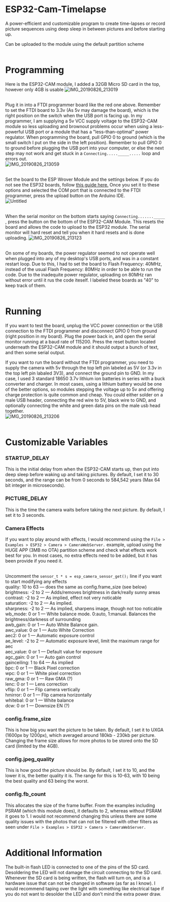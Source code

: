 # ESP32-Cam-Timelapse
A power-efficient and customizable program to create time-lapses or record picture sequences using deep sleep in between pictures and before starting up.

Can be uploaded to the module using the default partition scheme\
&nbsp;

# Programming
Here is the ESP32-CAM module, I added a 32GB Micro SD card in the top, however only 4GB is usable
![IMG_20190826_213019](https://user-images.githubusercontent.com/33874247/63743509-4e1de900-c851-11e9-8895-05932f5e27d4.jpg)\
&nbsp;

Plug it in into a FTDI programmer board like the red one above. Remember to set the FTDI board to 3.3v (As 5v may damage the board), which is the right position on the switch when the USB port is facing up. In my programmer, I am supplying a 5v VCC supply voltage to the ESP32-CAM module so less uploading and brownout problems occur when using a less-powerful USB port or a module that has a "less-than-optimal" power regulator. When programming the board, pull GPIO 0 to ground (which is the small switch I put on the side in the left position). Remember to pull GPIO 0 to ground before plugging the USB port into your computer, or else the next step may not work and get stuck in a `Connecting....._____.....` loop and errors out.\
![IMG_20190826_213059](https://user-images.githubusercontent.com/33874247/63743510-4e1de900-c851-11e9-8e15-4be11c4a8a56.jpg)\
&nbsp;

Set the board to the ESP Wrover Module and the settings below. If you do not see the ESP32 boards, follow [this guide here.](https://randomnerdtutorials.com/installing-the-esp32-board-in-arduino-ide-windows-instructions/) Once you set it to these options and selected the COM port that is connected to the FTDI programmer, press the upload button on the Arduino IDE.\
![Untitled](https://user-images.githubusercontent.com/33874247/63743513-4eb67f80-c851-11e9-9d97-67e0be1ba1ff.png)\
&nbsp;

When the serial monitor on the bottom starts saying `Connecting......._____ `, press the button on the bottom of the ESP32-CAM Module. This resets the board and allows the code to upload to the ESP32 module. The serial monitor will hard reset and tell you when it hard resets and is done uploading.
![IMG_20190826_213123](https://user-images.githubusercontent.com/33874247/63743511-4e1de900-c851-11e9-835b-2d610601327e.jpg)\
&nbsp;

On some of my boards, the power regulator seemed to not operate well when plugged into any of my desktop's USB ports, and was in a constant restart loop. Due to this, I had to set the board to Flash Frequency: 40MHz, instead of the usual Flash Frequency: 80MHz in order to be able to run the code. Due to the inadequite power regulator, uploading on 80MHz ran without error until it rus the code iteself. I labeled these boards as "40" to keep track of them.\
&nbsp;

# Running
If you want to test the board, unplug the VCC power connection or the USB connection to the FTDI programmer and disconnect GPIO 0 from ground (right position in my board). Plug the power back in, and open the serial monitor running at a baud rate of 115200. Press the reset button located underneath the ESP32-CAM module and it should output a bunch of text, and then some serial output.

If you want to run the board without the FTDI programmer, you need to supply the camera with 5v through the top left pin labeled as 5V (or 3.3v in the top left pin labaled 3V3), and connect the ground pin to GND. In my case, I used 3 standard 18650 3.7v lithium ion batteries in series with a buck converter and charger. In most cases, using a lithium battery would be one of the better options, so modules stepping the voltage up to 5v and offering charge protection is quite common and cheap. You could either solder on a male USB header, connecting the red wire to 5V, black wire to GND, and optionally connecting the white and green data pins on the male usb head together.\
![IMG_20190826_213206](https://user-images.githubusercontent.com/33874247/63743512-4e1de900-c851-11e9-8350-7a3d2d86ebb7.jpg)\
&nbsp;

# Customizable Variables
### STARTUP_DELAY
This is the initial delay from when the ESP32-CAM starts up, then  put into deep sleep before waking up and taking pictures. By default, I set it to 30 seconds, and the range can be from 0 seconds to 584,542 years (Max 64 bit integer in microseconds).

### PICTURE_DELAY
This is the time the camera waits before taking the next picture. By default, I set it to 3 seconds.

### Camera Effects
If you want to play around with effects, I would recommend using the `File > Examples > ESP32 > Camera > CameraWebServer.` example, upload using the HUGE APP (3MB no OTA) partition scheme and check what effects work best for you. In most cases, no extra effects need to be added, but it has been provide if you need it.\
&nbsp;

Uncomment the `sensor_t * s = esp_camera_sensor_get();` line if you want to start modifying any effects\
quality: 10 to 63 — does the same as config.frame_size (see below)\
brightness: -2 to 2 — Adds/removes brightness in dark/really sunny areas\
contrast: -2 to 2 — As implied, effect not very noticable\
saturation: -2 to 2 — As implied.\
sharpness: -2 to 2 — As implied, sharpens image, though not too noticable\
wb_mode: 0 or 1 — White balance mode. 0:auto, 1:manual. Balances the brightness/darkness of surrounding\
awb_gain: 0 or 1 — Auto White Balance gain.\
awc_value: 0 or 1 — Auto White Correction\
aec2: 0 or 1 — Automatic exposure control\
ae_level: -2 to 2 — Automatic exposure level, limit the maximum range for aec\
aec_value: 0 or 1 — Default value for exposure\
agc_gain: 0 or 1 — Auto gain control\
gainceiling: 1 to 64 — As implied\
bpc: 0 or 1 — Black Pixel correction\
wpc: 0 or 1 — White pixel correction\
raw_gma: 0 or 1 — Raw GMA (?)\
lenc: 0 or 1 — Lens correction\
vflip: 0 or 1 — Flip camera vertically\
hmirror: 0 or 1 — Flip camera horizontally\
whitebal: 0 or 1 — White balance\
dcw: 0 or 1 — Downsize EN (?)

### config.frame_size 
This is how big you want the picture to be taken. By default, I set it to UXGA (1600px by 1200px), which averaged around 180kb - 230kb per picture. Changing the frame size allows for more photos to be stored onto the SD card (limited by the 4GB).

### config.jpeg_quality 
This is how good the picture should be. By default, I set it to 10, and the lower it is, the better quality it is. The range for this is 10-63, with 10 being the best quality and 63 being the worst.

### config.fb_count 
This allocates the size of the frame buffer. From the examples including PSRAM (which this module does), it defaults to 2, whereas without PSRAM it goes to 1. I would not recommend changing this unless there are some quality issues with the photos that can not be filtered with other filters as seen under `File > Examples > ESP32 > Camera > CameraWebServer.`\
&nbsp;

# Additional Information
The built-in flash LED is connected to one of the pins of the SD card. Desoldering the LED will not damage the circuit connecting to the SD card. Whenever the SD card is being written, the flash will turn on, and is a hardware issue that can not be changed in software (as far as I know). I would recommend taping over the light with something like electrical tape if you do not want to desolder the LED and don't mind the extra power draw.
